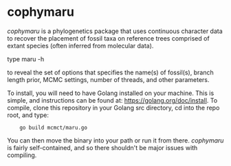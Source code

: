 # cophymaru
_cophymaru_ is a phylogenetics package that uses continuous character data to recover the placement of fossil taxa on reference trees comprised of extant species (often inferred from molecular data). 

type
        maru -h 

to reveal the set of options that specifies the name(s) of fossil(s), branch length prior, MCMC settings, number of threads, and other parameters. 

To install, you will need to have Golang installed on your machine. This is simple, and instructions can be found at: https://golang.org/doc/install. 
To compile, clone this repository in your Golang src directory, cd into the repo root, and type:

        go build mcmct/maru.go

You can then move the binary into your path or run it from there. _cophymaru_ is fairly self-contained, and so there shouldn't be major issues with compiling.

